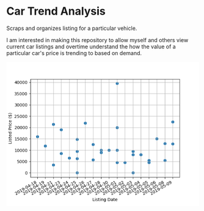 # Car Trend Analysis
Scraps and organizes listing for a particular vehicle.

I am interested in making this repository to allow myself and others view current car listings and overtime understand the how the value of a particular car's price is trending to based on demand.

![](e36_m3_listing_figure.png)
